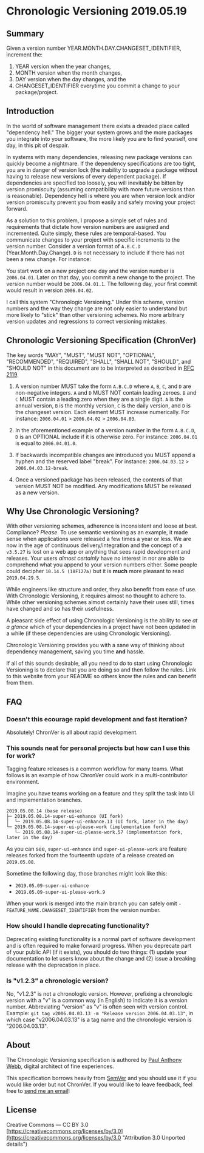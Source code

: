 # Chronologic Versioning 2019.05.19



## Summary

Given a version number YEAR.MONTH.DAY.CHANGESET_IDENTIFIER, increment the:

1. YEAR version when the year changes,
1. MONTH version when the month changes,
1. DAY version when the day changes, and the
1. CHANGESET_IDENTIFIER everytime you commit a change to your package/project.



## Introduction

In the world of software management there exists a dreaded place called "dependency hell." The bigger your system grows and the more packages you integrate into your software, the more likely you are to find yourself, one day, in this pit of despair.

In systems with many dependencies, releasing new package versions can quickly become a nightmare. If the dependency specifications are too tight, you are in danger of version lock (the inability to upgrade a package without having to release new versions of every dependent package). If dependencies are specified too loosely, you will inevitably be bitten by version promiscuity (assuming compatibility with more future versions than is reasonable). Dependency hell is where you are when version lock and/or version promiscuity prevent you from easily and safely moving your project forward.

As a solution to this problem, I propose a simple set of rules and requirements that dictate how version numbers are assigned and incremented. Quite simply, these rules are temporal-based. You communicate changes to your project with specific increments to the version number. Consider a version format of `A.B.C.D` (Year.Month.Day.Change). `D` is not necessary to include if there has not been a new change. For instance:

You start work on a new project one day and the version number is `2006.04.01`. Later on that day, you commit a new change to the project. The version number would be `2006.04.01.1`. The following day, your first commit would result in version `2006.04.02`.

I call this system "Chronologic Versioning." Under this scheme, version numbers and the way they change are not only easier to understand but more likely to "stick" than other versioning schemes. No more arbitrary version updates and regressions to correct versioning mistakes.



## Chronologic Versioning Specification (ChronVer)

The key words "MAY", "MUST", "MUST NOT", "OPTIONAL", "RECOMMENDED", "REQUIRED", "SHALL", "SHALL NOT", "SHOULD", and "SHOULD NOT" in this document are to be interpreted as described in [RFC 2119](https://tools.ietf.org/html/rfc2119 "Key words for use in RFCs to Indicate Requirement Levels").

1. A version number MUST take the form `A.B.C.D` where `A`, `B`, `C`, and `D` are non-negative integers. `A` and `D` MUST NOT contain leading zeroes. `B` and `C` MUST contain a leading zero when they are a single digit. `A` is the annual version, `B` is the monthly version, `C` is the daily version, and `D` is the changeset version. Each element MUST increase numerically. For instance: `2006.04.01` > `2006.04.02` > `2006.04.03`.

1. In the aforementioned example of a version number in the form `A.B.C.D`, `D` is an OPTIONAL include if it is otherwise zero. For instance: `2006.04.01` is equal to `2006.04.01.0`.

1. If backwards incompatible changes are introduced you MUST append a hyphen and the reserved label "break". For instance: `2006.04.03.12` > `2006.04.03.12-break`.

1. Once a versioned package has been released, the contents of that version MUST NOT be modified. Any modifications MUST be released as a new version.



## Why Use Chronologic Versioning?

With other versioning schemes, adherence is inconsistent and loose at best. Compliance? _Please_. To use semantic versioning as an example, it made sense when applications were released a few times a year or less. We are now in the age of continuous delivery/integration and the concept of a `v3.5.27` is lost on a web app or anything that sees rapid development and releases. Your users _almost certainly_ have no interest in nor are able to comprehend what you append to your version numbers either. Some people could decipher `10.14.5 (18F127a)` but it is **much** more pleasant to read `2019.04.29.5`.

While engineers like structure and order, they also benefit from ease of use. With Chronologic Versioning, it requires almost no thought to adhere to. While other versioning schemes almost certainly have their uses still, times have changed and so has their usefulness.

A pleasant side effect of using Chronologic Versioning is the ability to see _at a glance_ which of your dependencies in a project have not been updated in a while (if these dependencies are using Chronologic Versioning).

Chronologic Versioning provides you with a sane way of thinking about dependency management, saving you time **and** hassle.

If all of this sounds desirable, all you need to do to start using Chronologic Versioning is to declare that you are doing so and then follow the rules. Link to this website from your README so others know the rules and can benefit from them.



## FAQ

### Doesn't this ecourage rapid development and fast iteration?

Absolutely! ChronVer is all about rapid development.

### This sounds neat for personal projects but how can I use this for work?

Tagging feature releases is a common workflow for many teams. What follows is an example of how ChronVer could work in a multi-contributor environment.

Imagine you have teams working on a feature and they split the task into UI and implementation branches.

```text
2019.05.08.14 (base release)
├─ 2019.05.08.14-super-ui-enhance (UI fork)
│  └─ 2019.05.08.14-super-ui-enhance.13 (UI fork, later in the day)
└─ 2019.05.08.14-super-ui-please-work (implementation fork)
   └─ 2019.05.08.14-super-ui-please-work.57 (implementation fork, later in the day)
```

As you can see, `super-ui-enhance` and `super-ui-please-work` are feature releases forked from the fourteenth update of a release created on `2019.05.08`.

Sometime the following day, those branches might look like this:

- `2019.05.09-super-ui-enhance`
- `2019.05.09-super-ui-please-work.9`

When your work is merged into the main branch you can safely omit `-FEATURE_NAME.CHANGESET_IDENTIFIER` from the version number.

### How should I handle deprecating functionality?

Deprecating existing functionality is a normal part of software development and is often required to make forward progress. When you deprecate part of your public API (if it exists), you should do two things: (1) update your documentation to let users know about the change and (2) issue a breaking release with the deprecation in place.

### Is "v1.2.3" a chronologic version?

No, "v1.2.3" is not a chronologic version. However, prefixing a chronologic version with a "v" is a common way (in English) to indicate it is a version number. Abbreviating "version" as "v" is often seen with version control. Example: `git tag v2006.04.03.13 -m "Release version 2006.04.03.13"`, in which case "v2006.04.03.13" is a tag name and the chronologic version is "2006.04.03.13".



## About

The Chronologic Versioning specification is authored by [Paul Anthony Webb](https://webb.page "Homepage of Paul Anthony Webb"), digital architect of fine experiences.

This specification borrows heavily from [SemVer](https://semver.org "Semantic Versioning specification") and you should use it if you would like order but not ChronVer. If you would like to leave feedback, feel free to [send me an email](mailto:paul@chronver.org "Send Paul Anthony Webb an email about ChronVer")!



## License

Creative Commons — CC BY 3.0
[https://creativecommons.org/licenses/by/3.0](https://creativecommons.org/licenses/by/3.0 "Attribution 3.0 Unported details")
